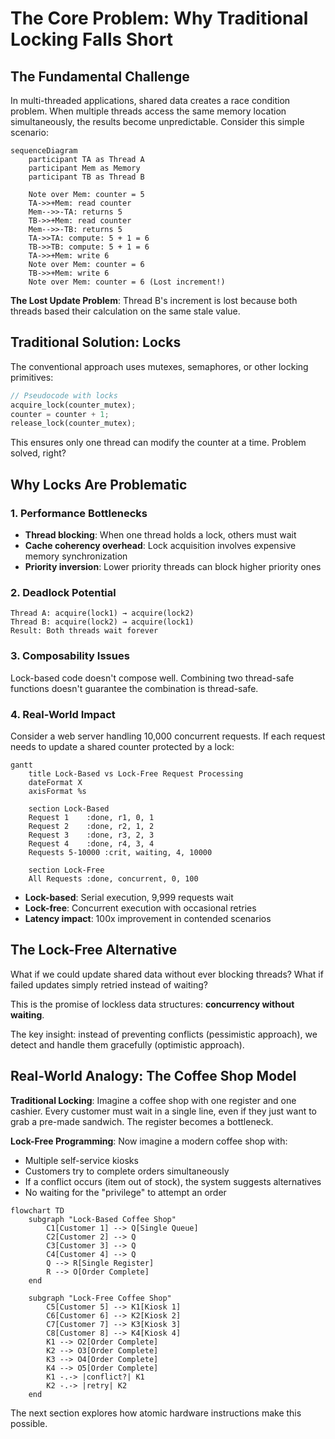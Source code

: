# The Core Problem: Why Traditional Locking Falls Short

## The Fundamental Challenge

In multi-threaded applications, shared data creates a race condition problem. When multiple threads access the same memory location simultaneously, the results become unpredictable. Consider this simple scenario:

```mermaid
sequenceDiagram
    participant TA as Thread A
    participant Mem as Memory
    participant TB as Thread B
    
    Note over Mem: counter = 5
    TA->>+Mem: read counter
    Mem-->>-TA: returns 5
    TB->>+Mem: read counter
    Mem-->>-TB: returns 5
    TA->>TA: compute: 5 + 1 = 6
    TB->>TB: compute: 5 + 1 = 6
    TA->>+Mem: write 6
    Note over Mem: counter = 6
    TB->>+Mem: write 6
    Note over Mem: counter = 6 (Lost increment!)
```

**The Lost Update Problem**: Thread B's increment is lost because both threads based their calculation on the same stale value.

## Traditional Solution: Locks

The conventional approach uses mutexes, semaphores, or other locking primitives:

```rust
// Pseudocode with locks
acquire_lock(counter_mutex);
counter = counter + 1;
release_lock(counter_mutex);
```

This ensures only one thread can modify the counter at a time. Problem solved, right?

## Why Locks Are Problematic

### 1. Performance Bottlenecks
- **Thread blocking**: When one thread holds a lock, others must wait
- **Cache coherency overhead**: Lock acquisition involves expensive memory synchronization
- **Priority inversion**: Lower priority threads can block higher priority ones

### 2. Deadlock Potential
```
Thread A: acquire(lock1) → acquire(lock2)
Thread B: acquire(lock2) → acquire(lock1)
Result: Both threads wait forever
```

### 3. Composability Issues
Lock-based code doesn't compose well. Combining two thread-safe functions doesn't guarantee the combination is thread-safe.

### 4. Real-World Impact
Consider a web server handling 10,000 concurrent requests. If each request needs to update a shared counter protected by a lock:

```mermaid
gantt
    title Lock-Based vs Lock-Free Request Processing
    dateFormat X
    axisFormat %s
    
    section Lock-Based
    Request 1    :done, r1, 0, 1
    Request 2    :done, r2, 1, 2
    Request 3    :done, r3, 2, 3
    Request 4    :done, r4, 3, 4
    Requests 5-10000 :crit, waiting, 4, 10000
    
    section Lock-Free
    All Requests :done, concurrent, 0, 100
```

- **Lock-based**: Serial execution, 9,999 requests wait
- **Lock-free**: Concurrent execution with occasional retries
- **Latency impact**: 100x improvement in contended scenarios

## The Lock-Free Alternative

What if we could update shared data without ever blocking threads? What if failed updates simply retried instead of waiting?

This is the promise of lockless data structures: **concurrency without waiting**.

The key insight: instead of preventing conflicts (pessimistic approach), we detect and handle them gracefully (optimistic approach).

## Real-World Analogy: The Coffee Shop Model

**Traditional Locking**: 
Imagine a coffee shop with one register and one cashier. Every customer must wait in a single line, even if they just want to grab a pre-made sandwich. The register becomes a bottleneck.

**Lock-Free Programming**: 
Now imagine a modern coffee shop with:
- Multiple self-service kiosks
- Customers try to complete orders simultaneously
- If a conflict occurs (item out of stock), the system suggests alternatives
- No waiting for the "privilege" to attempt an order

```mermaid
flowchart TD
    subgraph "Lock-Based Coffee Shop"
        C1[Customer 1] --> Q[Single Queue]
        C2[Customer 2] --> Q
        C3[Customer 3] --> Q
        C4[Customer 4] --> Q
        Q --> R[Single Register]
        R --> O[Order Complete]
    end
    
    subgraph "Lock-Free Coffee Shop"
        C5[Customer 5] --> K1[Kiosk 1]
        C6[Customer 6] --> K2[Kiosk 2]
        C7[Customer 7] --> K3[Kiosk 3]
        C8[Customer 8] --> K4[Kiosk 4]
        K1 --> O2[Order Complete]
        K2 --> O3[Order Complete]
        K3 --> O4[Order Complete]
        K4 --> O5[Order Complete]
        K1 -.-> |conflict?| K1
        K2 -.-> |retry| K2
    end
```

The next section explores how atomic hardware instructions make this possible.